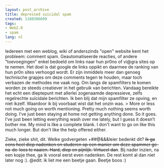 ```yaml
---
layout: post_archive
title: depressed suicidal spam
created: 1180306609
tags:
- Web2.0
- spam
lang: nl
---
```

Iedereen met een weblog, wiki of anderszinds "open" website kent het probleem: comment spam. Geautomatiseerde reacties, of andere "toevoegingen" enkel bedoeld om links naar hun pr0no of vi@gra sites op te nemen. Het doel is dat google de links oppikt en daarmee de ranking van hun pr0n sites verhoogd wordt. Er zijn inmiddels meer dan genoeg technische grapjes om deze comments tegen te houden, maar toch verbazen de methodes me vaak nog. Om langs de spamfilters te komen worden ze steeds creatiever in het gebruik van berichten. Vandaag bereikte het echt een dieptepunt met allerlei zogenaamde depressieve, zelfs regelrechte suïcidale berichten. Ik ben blij dat mijn spamfilter ze opving, en niet ikzelf. Waardoor ik bij voorbaat wist dat het onzin was. > More or less not much going on worth mentioning. Pretty much nothing seems worth doing. I’ve just been staying at home not getting anything done. So it goes. I’ve just been letting everything wash over me lately, but I guess it doesn’t bother me. My mind is like a complete blank. I don't want to go on like this much longer. But don't like the help offered either.

Zieke, zieke shit, dit. Welke godvergeten +##@&&&leier bedenkt dit? <s>Ik ga eens heel diep nadenken en studeren op een manier om deze spammer ge-na-de-loos te naaien. Hard, diep en pijnlijk. Virtueel dan</s>. Bij nader inzien, na een kopje thee, ga ik vooral eerst even nadenken. De rest komt al dan niet later nog :). @edit: ik liet me een beetje gaan. Beetje boos :)
